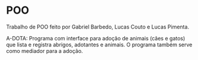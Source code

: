 # POO
Trabalho de POO feito por Gabriel Barbedo, Lucas Couto e Lucas Pimenta. 

A-DOTA: Programa com interface para adoção de animais (cães e gatos) que lista e registra abrigos, adotantes e animais. O programa também serve como mediador para a adoção.
